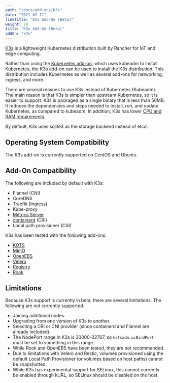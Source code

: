 ```yaml
---
path: "/docs/add-ons/k3s"
date: "2021-02-11"
linktitle: "K3s Add-On (Beta)"
weight: 29
title: "K3s Add-On (Beta)"
addOn: "k3s"
---
```


[K3s](https://k3s.io/) is a lightweight Kubernetes distribution built by Rancher for IoT and edge computing.

Rather than using the [Kubernetes add-on](/docs/add-ons/kubernetes), which uses kubeadm to install Kubernetes, the K3s add-on can be used to install the K3s distribution. This distribution includes Kubernetes as well as several add-ons for networking, ingress, and more.

There are several reasons to use K3s instead of Kubernetes (Kubeadm). The main reason is that K3s is simpler than upstream Kubernetes, so it is easier to support. K3s is packaged as a single binary that is less than 50MB. It reduces the dependencies and steps needed to install, run, and update Kubernetes, as compared to kubeadm. In addition, K3s has lower [CPU and RAM requirements](https://rancher.com/docs/k3s/latest/en/installation/installation-requirements/#hardware).

By default, K3s uses sqlite3 as the storage backend instead of etcd.

## Operating System Compatibility
The K3s add-on is currently supported on CentOS and Ubuntu.

## Add-On Compatibility
The following are included by default with K3s:
* Flannel (CNI)
* CoreDNS
* Traefik (Ingress)
* Kube-proxy
* [Metrics Server](/docs/add-ons/metrics-server)
* [containerd](/docs/add-ons/containerd) (CRI)
* Local path provisioner (CSI)

K3s has been tested with the following add-ons:
* [KOTS](/docs/add-ons/kotsadm)
* [MinIO](/docs/add-ons/minio)
* [OpenEBS](/docs/add-ons/openebs)
* [Velero](/docs/add-ons/velero)
* [Registry](/docs/add-ons/registry)
* [Rook](/docs/add-ons/rook)

## Limitations
Because K3s support is currently in beta, there are several limitations. The following are not currently supported.
* Joining additional nodes.
* Upgrading from one version of K3s to another.
* Selecting a CRI or CNI provider (since containerd and Flannel are already included).
* The NodePort range in K3s is 30000-32767, so `kotsadm.uiBindPort` must be set to something in this range.
* While Rook and OpenEBS have been tested, they are not recommended.
* Due to limitations with Velero and Restic, volumes provisioned using the default Local Path Provisioner (or volumes based on host paths) cannot be snapshotted.
* While K3s has experimental support for SELinux, this cannot currently be enabled through kURL, so SELinux should be disabled on the host.
